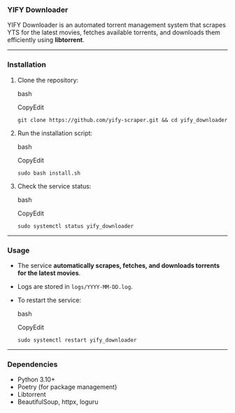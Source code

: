 ### **YIFY Downloader**

YIFY Downloader is an automated torrent management system that scrapes YTS for the latest movies, fetches available torrents, and downloads them efficiently using **libtorrent**.

* * *

### **Installation**

1.  Clone the repository:
    
    bash
    
    CopyEdit
    
    `git clone https://github.com/yify-scraper.git && cd yify_downloader`
    
2.  Run the installation script:
    
    bash
    
    CopyEdit
    
    `sudo bash install.sh`
    
3.  Check the service status:
    
    bash
    
    CopyEdit
    
    `sudo systemctl status yify_downloader`
    

* * *

### **Usage**

*   The service **automatically scrapes, fetches, and downloads torrents for the latest movies**.
*   Logs are stored in `logs/YYYY-MM-DD.log`.
*   To restart the service:
    
    bash
    
    CopyEdit
    
    `sudo systemctl restart yify_downloader`
    

* * *

### **Dependencies**

*   Python 3.10+
*   Poetry (for package management)
*   Libtorrent
*   BeautifulSoup, httpx, loguru